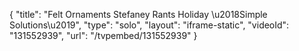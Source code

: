 {
    "title": "Felt Ornaments  Stefaney Rants Holiday \u2018Simple Solutions\u2019",
    "type": "solo",
    "layout": "iframe-static",
    "videoId": "131552939",
    "url": "\/tvpembed\/131552939"
}